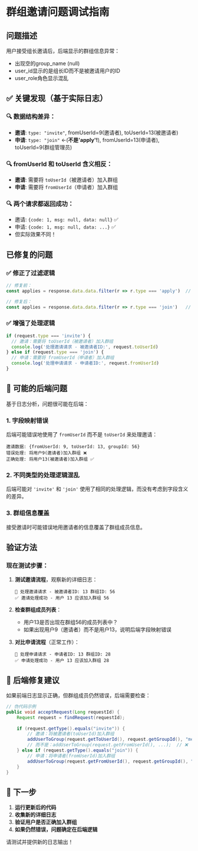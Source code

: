 # 群组邀请问题调试指南

## 问题描述
用户接受组长邀请后，后端显示的群组信息异常：
- 出现空的group_name (null)
- user_id显示的是组长ID而不是被邀请用户的ID
- user_role角色显示混乱

## ✅ 关键发现（基于实际日志）

### 🔍 **数据结构差异**：
- **邀请**: `type: "invite"`, fromUserId=9(邀请者), toUserId=13(被邀请者)
- **申请**: `type: "join"` ←(**不是'apply'!**), fromUserId=13(申请者), toUserId=9(群组管理员)

### 🔍 **fromUserId 和 toUserId 含义相反**：
- **邀请**: 需要将 `toUserId`（被邀请者）加入群组
- **申请**: 需要将 `fromUserId`（申请者）加入群组

### 🔍 **两个请求都返回成功**：
- 邀请: `{code: 1, msg: null, data: null}` ✅ 
- 申请: `{code: 1, msg: null, data: ...}` ✅
- 但实际效果不同！

## 已修复的问题

### ✅ 修正了过滤逻辑
```javascript
// 修复前：
const applies = response.data.data.filter(r => r.type === 'apply')  // ❌ 错误

// 修复后：
const applies = response.data.data.filter(r => r.type === 'join')   // ✅ 正确
```

### ✅ 增强了处理逻辑
```javascript
if (request.type === 'invite') {
  // 邀请：需要将 toUserId（被邀请者）加入群组
  console.log('处理邀请请求 - 被邀请者ID:', request.toUserId)
} else if (request.type === 'join') {
  // 申请：需要将 fromUserId（申请者）加入群组  
  console.log('处理申请请求 - 申请者ID:', request.fromUserId)
}
```

## 🚨 可能的后端问题

基于日志分析，问题很可能在后端：

### 1. **字段映射错误**
后端可能错误地使用了 `fromUserId` 而不是 `toUserId` 来处理邀请：

```
邀请数据: {fromUserId: 9, toUserId: 13, groupId: 56}
错误处理: 将用户9(邀请者)加入群组 ❌  
正确处理: 将用户13(被邀请者)加入群组 ✅
```

### 2. **不同类型的处理逻辑混乱**
后端可能对 `'invite'` 和 `'join'` 使用了相同的处理逻辑，而没有考虑到字段含义的差异。

### 3. **群组信息覆盖**
接受邀请时可能错误地用邀请者的信息覆盖了群组成员信息。

## 验证方法

### 现在测试步骤：
1. **测试邀请流程**，观察新的详细日志：
   ```
   🔄 处理邀请请求 - 被邀请者ID: 13 群组ID: 56
   ✅ 邀请处理成功 - 用户 13 应该加入群组 56
   ```

2. **检查群组成员列表**：
   - 用户13是否出现在群组56的成员列表中？
   - 如果出现用户9（邀请者）而不是用户13，说明后端字段映射错误

3. **对比申请流程**（正常工作）：
   ```
   🔄 处理申请请求 - 申请者ID: 13 群组ID: 28  
   ✅ 申请处理成功 - 用户 13 应该加入群组 28
   ```

## 🔧 后端修复建议

如果前端日志显示正确，但群组成员仍然错误，后端需要检查：

```java
// 伪代码示例
public void acceptRequest(Long requestId) {
    Request request = findRequest(requestId);
    
    if (request.getType().equals("invite")) {
        // 邀请：将被邀请者(toUserId)加入群组
        addUserToGroup(request.getToUserId(), request.getGroupId(), "member");  // ✅
        // 而不是：addUserToGroup(request.getFromUserId(), ...);  // ❌
    } else if (request.getType().equals("join")) {
        // 申请：将申请者(fromUserId)加入群组
        addUserToGroup(request.getFromUserId(), request.getGroupId(), "member"); // ✅
    }
}
```

## 🎯 下一步

1. **运行更新后的代码**
2. **收集新的详细日志**
3. **验证用户是否正确加入群组**
4. **如果仍然错误，问题确定在后端逻辑**

请测试并提供新的日志输出！ 